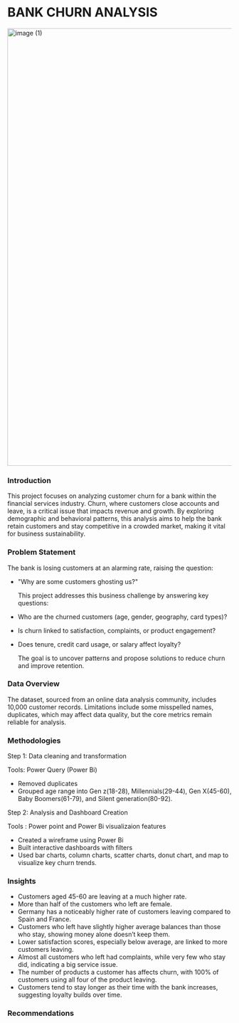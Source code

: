 # BANK CHURN ANALYSIS

<img width="879" height="984" alt="image (1)" src="https://github.com/user-attachments/assets/3b892a0b-b67b-45b3-a68d-4c637b7151a4" />

### Introduction
This project focuses on analyzing customer churn for a bank within the financial services industry. Churn, where customers close accounts and leave, is a critical issue that impacts revenue and growth. By exploring demographic and behavioral patterns, this analysis aims to help the bank retain customers and stay competitive in a crowded market, making it vital for business sustainability.

### Problem Statement
The bank is losing customers at an alarming rate, raising the question: 
- "Why are some customers ghosting us?"
  
  This project addresses this business challenge by answering key questions:
  
- Who are the churned customers (age, gender, geography, card types)?
- Is churn linked to satisfaction, complaints, or product engagement?
- Does tenure, credit card usage, or salary affect loyalty?
  
  The goal is to uncover patterns and propose solutions to reduce churn and improve retention.

### Data Overview
The dataset, sourced from an online data analysis community, includes 10,000 customer records. Limitations include some misspelled names, duplicates,  which may affect data quality, but the core metrics remain reliable for analysis.

### Methodologies
Step 1: Data cleaning and transformation

Tools: Power Query (Power Bi)
- Removed duplicates
- Grouped age range into Gen z(18-28), Millennials(29-44), Gen X(45-60), Baby Boomers(61-79), and Silent generation(80-92).

Step 2: Analysis and Dashboard Creation

Tools : Power point and Power Bi visualizaion features
- Created a wireframe using Power Bi
- Built interactive dashboards with filters
- Used bar charts, column charts, scatter charts, donut chart, and map to visualize key churn trends.

### Insights
- Customers aged 45-60 are leaving at a much higher rate.
- More than half of the customers who left are female.
- Germany has a noticeably higher rate of customers leaving compared to Spain and France.
- Customers who left have slightly higher average balances than those who stay, showing money alone doesn’t keep them.
- Lower satisfaction scores, especially below average, are linked to more customers leaving.
- Almost all customers who left had complaints, while very few who stay did, indicating a big service issue.
- The number of products a customer has affects churn, with 100% of customers using all four of the product leaving.
- Customers tend to stay longer as their time with the bank increases, suggesting loyalty builds over time.

### Recommendations

  
